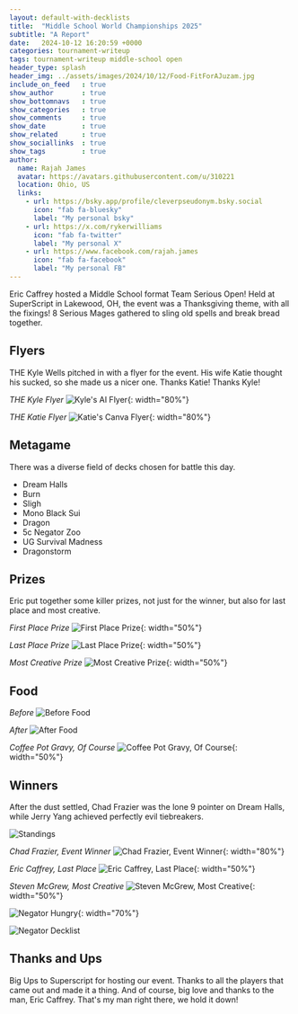 ```yaml
---
layout: default-with-decklists
title:  "Middle School World Championships 2025"
subtitle: "A Report"
date:   2024-10-12 16:20:59 +0000
categories: tournament-writeup
tags: tournament-writeup middle-school open
header_type: splash
header_img: ../assets/images/2024/10/12/Food-FitForAJuzam.jpg
include_on_feed   : true
show_author       : true
show_bottomnavs   : true
show_categories   : true
show_comments     : true
show_date         : true
show_related      : true
show_sociallinks  : true
show_tags         : true
author:
  name: Rajah James
  avatar: https://avatars.githubusercontent.com/u/310221
  location: Ohio, US
  links:
    - url: https://bsky.app/profile/cleverpseudonym.bsky.social
      icon: "fab fa-bluesky"
      label: "My personal bsky"
    - url: https://x.com/rykerwilliams
      icon: "fab fa-twitter"
      label: "My personal X"
    - url: https://www.facebook.com/rajah.james
      icon: "fab fa-facebook"
      label: "My personal FB"
---
```

Eric Caffrey hosted a Middle School format Team Serious Open! Held at SuperScript in Lakewood, OH, the event was a Thanksgiving theme, with all the fixings! 8 Serious Mages gathered to sling old spells and break bread together.

## Flyers

THE Kyle Wells pitched in with a flyer for the event. His wife Katie thought his sucked, so she made us a nicer one. Thanks Katie! Thanks Kyle!

*THE Kyle Flyer*
![Kyle's AI Flyer](../assets/images/2024/10/12/Kyle_Flyer.png){: width="80%"}

*THE Katie Flyer*
![Katie's Canva Flyer](../assets/images/2024/10/12/Katie_Flyer.png){: width="80%"}

## Metagame

There was a diverse field of decks chosen for battle this day.

- Dream Halls
- Burn
- Sligh
- Mono Black Sui
- Dragon
- 5c Negator Zoo
- UG Survival Madness
- Dragonstorm

## Prizes

Eric put together some killer prizes, not just for the winner, but also for last place and most creative.

*First Place Prize*
![First Place Prize](../assets/images/2024/10/12/Prize-FirstPlace.jpg){: width="50%"}

*Last Place Prize*
![Last Place Prize](../assets/images/2024/10/12/Prize-LastPlace.jpg){: width="50%"}

*Most Creative Prize*
![Most Creative Prize](../assets/images/2024/10/12/Prize-MostCreative.jpg){: width="50%"}

## Food

*Before*
![Before Food](../assets/images/2024/10/12/Food-Before.jpg)

*After*
![After Food](../assets/images/2024/10/12/Food-FullSpread-After.jpg)

*Coffee Pot Gravy, Of Course*
![Coffee Pot Gravy, Of Course](../assets/images/2024/10/12/Food-CoffePotGravy.jpg){: width="50%"}

## Winners

After the dust settled, Chad Frazier was the lone 9 pointer on Dream Halls, while Jerry Yang achieved perfectly evil tiebreakers.

![Standings](../assets/images/2024/10/12/EventStandings.jpg)

*Chad Frazier, Event Winner*
![Chad Frazier, Event Winner](../assets/images/2024/10/12/Winner-Event-Chad.jpg){: width="80%"}

*Eric Caffrey, Last Place*
![Eric Caffrey, Last Place](../assets/images/2024/10/12/Winner-LastPlace-Eric.jpg){: width="50%"}

*Steven McGrew, Most Creative*
![Steven McGrew, Most Creative](../assets/images/2024/10/12/Winner-MostCreative-Steven.jpg){: width="50%"}

![Negator Hungry](../assets/images/2024/10/12/PXL_20241012_183933008~2.jpg){: width="70%"}

![Negator Decklist](../assets/images/2024/10/12/PXL_20241012_201648550~2.jpg)

## Thanks and Ups

Big Ups to Superscript for hosting our event. Thanks to all the players that came out and made it a thing. And of course, big love and thanks to the man, Eric Caffrey. That's my man right there, we hold it down!
